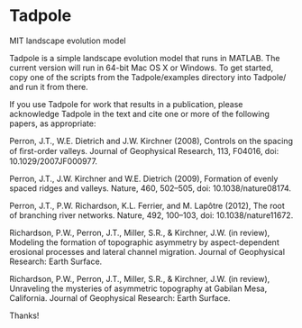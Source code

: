 # Tadpole
MIT landscape evolution model

Tadpole is a simple landscape evolution model that runs in MATLAB. The current version will run in 64-bit Mac OS X or Windows. To get started, copy one of the scripts from the Tadpole/examples directory into Tadpole/ and run it from there.

If you use Tadpole for work that results in a publication, please acknowledge Tadpole in the text and cite one or more of the following papers, as appropriate:

Perron, J.T., W.E. Dietrich and J.W. Kirchner (2008), Controls on the spacing of ﬁrst-order valleys. Journal of Geophysical Research, 113, F04016, doi: 10.1029/2007JF000977.

Perron, J.T., J.W. Kirchner and W.E. Dietrich (2009), Formation of evenly spaced ridges and valleys. Nature, 460, 502–505, doi: 10.1038/nature08174.

Perron, J.T., P.W. Richardson, K.L. Ferrier, and M. Lapôtre (2012), The root of branching river networks. Nature, 492, 100–103, doi: 10.1038/nature11672.

Richardson, P.W., Perron, J.T., Miller, S.R., & Kirchner, J.W. (in review), Modeling the formation of topographic asymmetry by aspect-dependent erosional processes and lateral channel migration. Journal of Geophysical Research: Earth Surface. 

Richardson, P.W., Perron, J.T., Miller, S.R., & Kirchner, J.W. (in review), Unraveling the mysteries of asymmetric topography at Gabilan Mesa, California. Journal of Geophysical Research: Earth Surface.


Thanks!
